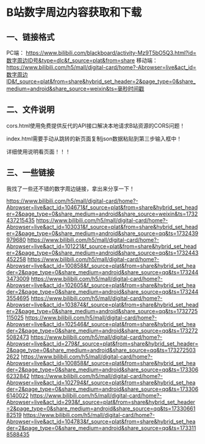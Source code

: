 # B站数字周边内容获取和下载

## 一、链接格式

PC端：
https://www.bilibili.com/blackboard/activity-Mz9T5bO5Q3.html?id=数字周边ID号&type=dlc&f_source=plat&from=share
移动端：
https://www.bilibili.com/h5/mall/digital-card/home?-Abrowser=live&act_id=数字周边ID&f_source=plat&from=share&hybrid_set_header=2&page_type=0&share_medium=android&share_source=weixin&ts=毫秒时间戳

## 二、文件说明

cors.html使用免费提供反代的API接口解决本地请求B站资源的CORS问题！

index.html需要手动从跳转的新页面复制json数据粘贴到第三步输入框中！

详细使用说明看页面！！！

## 三、一些链接

我找了一些还不错的数字周边链接，拿出来分享一下！

https://www.bilibili.com/h5/mall/digital-card/home?-Abrowser=live&act_id=104671&f_source=plat&from=share&hybrid_set_header=2&page_type=0&share_medium=android&share_source=weixin&ts=1732437215435
https://www.bilibili.com/h5/mall/digital-card/home?-Abrowser=live&act_id=103031&f_source=plat&from=share&hybrid_set_header=2&page_type=0&share_medium=android&share_source=qq&ts=1732439979680
https://www.bilibili.com/h5/mall/digital-card/home?-Abrowser=live&act_id=101221&f_source=plat&from=share&hybrid_set_header=2&page_type=0&share_medium=android&share_source=qq&ts=1732443452258
https://www.bilibili.com/h5/mall/digital-card/home?-Abrowser=live&act_id=100858&f_source=plat&from=share&hybrid_set_header=2&page_type=0&share_medium=android&share_source=qq&ts=1732443473009
https://www.bilibili.com/h5/mall/digital-card/home?-Abrowser=live&act_id=102605&f_source=plat&from=share&hybrid_set_header=2&page_type=0&share_medium=android&share_source=qq&ts=1732443554695
https://www.bilibili.com/h5/mall/digital-card/home?-Abrowser=live&act_id=103874&f_source=plat&from=share&hybrid_set_header=2&page_type=0&share_medium=android&share_source=qq&ts=1732725115025
https://www.bilibili.com/h5/mall/digital-card/home?-Abrowser=live&act_id=102546&f_source=plat&from=share&hybrid_set_header=2&page_type=0&share_medium=android&share_source=qq&ts=1732725082473
https://www.bilibili.com/h5/mall/digital-card/home?-Abrowser=live&act_id=279&f_source=plat&from=share&hybrid_set_header=2&page_type=0&share_medium=android&share_source=qq&ts=1732725032622
https://www.bilibili.com/h5/mall/digital-card/home?-Abrowser=live&act_id=100858&f_source=plat&from=share&hybrid_set_header=2&page_type=0&share_medium=android&share_source=qq&ts=1733066232842
https://www.bilibili.com/h5/mall/digital-card/home?-Abrowser=live&act_id=102794&f_source=plat&from=share&hybrid_set_header=2&page_type=0&share_medium=android&share_source=qq&ts=1733066140022
https://www.bilibili.com/h5/mall/digital-card/home?-Abrowser=live&act_id=293&f_source=plat&from=share&hybrid_set_header=2&page_type=0&share_medium=android&share_source=qq&ts=1733066182519
https://www.bilibili.com/h5/mall/digital-card/home?-Abrowser=live&act_id=104783&f_source=plat&from=share&hybrid_set_header=2&page_type=0&share_medium=android&share_source=qq&ts=1733118588435
